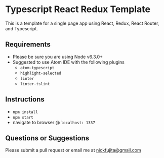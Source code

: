 # Typescript React Redux Template

This is a template for a single page app using React, Redux, React Router, and Typescript.

## Requirements
* Please be sure you are using Node v6.3.0+
* Suggested to use Atom IDE with the following plugins
  * `atom-typescript`
  * `highlight-selected`
  * `linter`
  * `linter-tslint`

## Instructions
* `npm install`
* `npm start`
* navigate to browser @ `localhost: 1337`

## Questions or Suggestions
Please submit a pull request or email me at nickfujita@gmail.com
